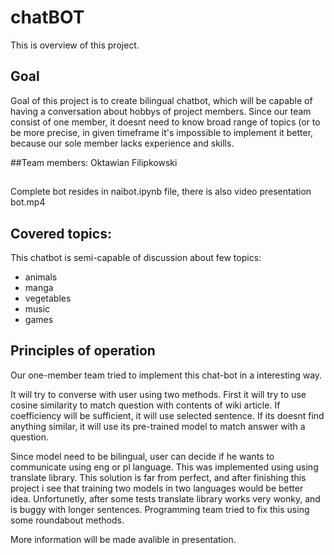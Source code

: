 # chatBOT
This is overview of this project.
## Goal
Goal of this project is to create bilingual chatbot, which will be capable of having a conversation about hobbys of project members.
Since our team consist of one member, it doesnt need to know broad range of topics (or to be more precise, in given timeframe it's impossible to
implement it better, because our sole member lacks experience and skills.

##Team members:
Oktawian Filipkowski

##
Complete bot resides in naibot.ipynb file, there is also video presentation bot.mp4

## Covered topics:
This chatbot is semi-capable of discussion about few topics:
- animals
- manga
- vegetables
- music
- games

## Principles of operation

Our one-member team tried to implement this chat-bot in a interesting way.

It will try to converse with user using two methods.
First it will try to use cosine similarity to match question with contents of wiki article.
If coefficiency will be sufficient, it will use selected sentence.
If its doesnt find anything similar, it will use its pre-trained model to match answer with a question.

Since model need to be bilingual, user can decide if he wants to communicate using eng or pl language.
This was implemented using using translate library. This solution is far from perfect, and after finishing this project i see that training two models in two languages
would be better idea.
Unfortunetly, after some tests translate library works very wonky, and is buggy with longer sentences. Programming team tried to fix this using some roundabout methods.

More information will be made avalible in presentation.



